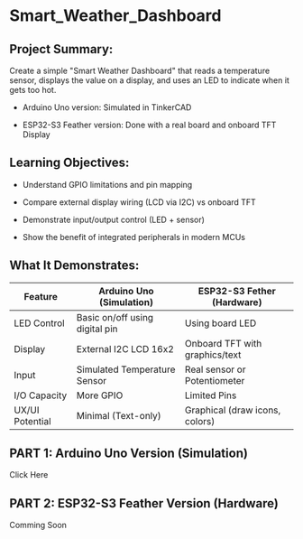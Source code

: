 # Smart_Weather_Dashboard

## Project Summary:

Create a simple "Smart Weather Dashboard" that reads a temperature sensor, displays the value on a display, and uses an LED to indicate when it gets too hot.

- Arduino Uno version: Simulated in TinkerCAD

- ESP32-S3 Feather version: Done with a real board and onboard TFT Display

## Learning Objectives: 

- Understand GPIO limitations and pin mapping

- Compare external display wiring (LCD via I2C) vs onboard TFT

- Demonstrate input/output control (LED + sensor)

- Show the benefit of integrated peripherals in modern MCUs

## What It Demonstrates: 

| Feature          | Arduino Uno (Simulation)        | ESP32-S3 Fether (Hardware)     |
|------------------|--------------------------------|--------------------------------|
| LED Control      | Basic on/off using digital pin | Using board LED                |
| Display          | External I2C LCD 16x2          | Onboard TFT with graphics/text |
| Input            | Simulated Temperature Sensor   | Real sensor or Potentiometer   |
| I/O Capacity     | More GPIO                      | Limited Pins                   |
| UX/UI Potential  | Minimal (Text-only)            | Graphical (draw icons, colors) |

## PART 1: Arduino Uno Version (Simulation)
Click Here 

## PART 2: ESP32-S3 Feather Version (Hardware)
Comming Soon 
